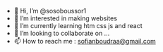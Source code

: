 - 👋 Hi, I’m @sosoboussor1
- 👀 I’m interested in making websites
- 🌱 I’m currently learning htm css js and react
- 💞️ I’m looking to collaborate on ...
- 📫 How to reach me : sofianboudraa@gmail.com

<!---
sosoboussor1/sosoboussor1 is a ✨ special ✨ repository because its `README.md` (this file) appears on your GitHub profile.
You can click the Preview link to take a look at your changes.
--->
